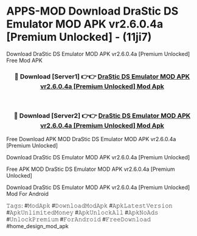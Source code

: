 # APPS-MOD Download DraStic DS Emulator MOD APK vr2.6.0.4a [Premium Unlocked] - (11ji7)
Download DraStic DS Emulator MOD APK vr2.6.0.4a [Premium Unlocked] Free Mod APK

<div align="center">
<h3>🔴 Download [Server1] 👉👉 <a href="https://apk-comot.site?title=DraStic_DS_Emulator_MOD_APK_vr2.6.0.4a_[Premium_Unlocked]">DraStic DS Emulator MOD APK vr2.6.0.4a [Premium Unlocked] Mod Apk</a></h3><br>

<h3>🔴 Download [Server2] 👉👉 <a href="https://apk-comot.site?title=DraStic_DS_Emulator_MOD_APK_vr2.6.0.4a_[Premium_Unlocked]">DraStic DS Emulator MOD APK vr2.6.0.4a [Premium Unlocked] Mod Apk</a></h3>
</div>


Free Download APK MOD DraStic DS Emulator MOD APK vr2.6.0.4a [Premium Unlocked]

Download DraStic DS Emulator MOD APK vr2.6.0.4a [Premium Unlocked] 

Free APK MOD DraStic DS Emulator MOD APK vr2.6.0.4a [Premium Unlocked] 

Download DraStic DS Emulator MOD APK vr2.6.0.4a [Premium Unlocked] Mod For Android

𝚃𝚊𝚐𝚜: #𝙼𝚘𝚍𝙰𝚙𝚔 #𝙳𝚘𝚠𝚗𝚕𝚘𝚊𝚍𝙼𝚘𝚍𝙰𝚙𝚔 #𝙰𝚙𝚔𝙻𝚊𝚝𝚎𝚜𝚝𝚅𝚎𝚛𝚜𝚒𝚘𝚗 #𝙰𝚙𝚔𝚄𝚗𝚕𝚒𝚖𝚒𝚝𝚎𝚍𝙼𝚘𝚗𝚎𝚢 #𝙰𝚙𝚔𝚄𝚗𝚕𝚘𝚌𝚔𝙰𝚕𝚕 #𝙰𝚙𝚔𝙽𝚘𝙰𝚍𝚜 #𝚄𝚗𝚕𝚘𝚌𝚔𝙿𝚛𝚎𝚖𝚒𝚞𝚖 #𝙵𝚘𝚛𝙰𝚗𝚍𝚛𝚘𝚒𝚍 #𝙵𝚛𝚎𝚎𝙳𝚘𝚠𝚗𝚕𝚘𝚊𝚍 #home_design_mod_apk